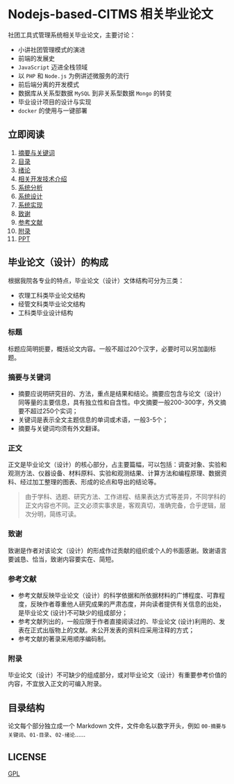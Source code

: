 # Nodejs-based-CITMS 相关毕业论文

社团工具式管理系统相关毕业论文，主要讨论：
- 小讲社团管理模式的演进
- 前端的发展史
- `JavaScript` 迈进全栈领域
- 以 `PHP` 和 `Node.js` 为例讲述微服务的流行
- 前后端分离的开发模式
- 数据库从关系型数据 `MySQL` 到非关系型数据 `Mongo` 的转变
- 毕业设计项目的设计与实现
- `docker` 的使用与一键部署

## 立即阅读

1. [摘要与关键词](./00-摘要与关键词.md)
1. [目录](./01-目录.md)
1. [绪论](./02-绪论.md)
1. [相关开发技术介绍](./03-相关开发技术介绍.md)
1. [系统分析](./04-系统分析.md)
1. [系统设计](./05-系统设计.md)
1. [系统实现](./06-系统实现.md)
1. [致谢](./07-致谢.md)
1. [参考文献](./08-参考文献.md)
1. [附录](./09-附录.md)
1. [PPT](https://github.com/Lanseria/Nodejs-based-CITMS/releases/download/v0.1/show.pptx)

## 毕业论文（设计）的构成

根据我院各专业的特点，毕业论文（设计）文体结构可分为三类：

- 农理工科类毕业论文结构
- 经管文科类毕业论文结构
- 工科类毕业设计结构

### 标题

标题应简明扼要，概括论文内容。一般不超过20个汉字，必要时可以另加副标题。

### 摘要与关键词

- 摘要应说明研究目的、方法，重点是结果和结论。摘要应包含与论文（设计）同等量的主要信息，具有独立性和自含性。中文摘要一般200-300字，外文摘要不超过250个实词；
- 关键词是表示全文主题信息的单词或术语，一般3-5个；
- 摘要与关键词均须有外文翻译。

### 正文

正文是毕业论文（设计）的核心部分，占主要篇幅，可以包括：调查对象、实验和观测方法、仪器设备、材料原料、实验和观测结果、计算方法和编程原理、数据资料、经过加工整理的图表、形成的论点和导出的结论等。

> 由于学科、选题、研究方法、工作进程、结果表达方式等差异，不同学科的正文内容也不同。正文必须实事求是，客观真切，准确完备，合乎逻辑，层次分明，简练可读。

### 致谢

致谢是作者对该论文（设计）的形成作过贡献的组织或个人的书面感谢。致谢语言要诚恳、恰当，致谢内容要实在、简短。

### 参考文献

- 参考文献反映毕业论文（设计）的科学依据和所依据材料的广博程度、可靠程度，反映作者尊重他人研究成果的严肃态度，并向读者提供有关信息的出处，是毕业论文 (设计)不可缺少的组成部分；
- 参考文献列出的，一般应限于作者直接阅读过的、毕业论文 (设计)利用的、发表在正式出版物上的文献。未公开发表的资料应采用注释的方式；
- 参考文献的著录采用顺序编码制。

### 附录

毕业论文（设计）不可缺少的组成部分，或对毕业论文（设计）有重要参考价值的内容，不宜放入正文的可编入附录。

## 目录结构

论文每个部分独立成一个 Markdown 文件，文件命名以数字开头，例如 `00-摘要与关键词`、`01-目录`、`02-绪论`……

## LICENSE

[GPL](https://gitlab.com/LimonStudio/ZQ-Graduation-Design/2018-zhangchao-Nodejs-based-CITMS-chendongdong/blob/master/LICENSE)